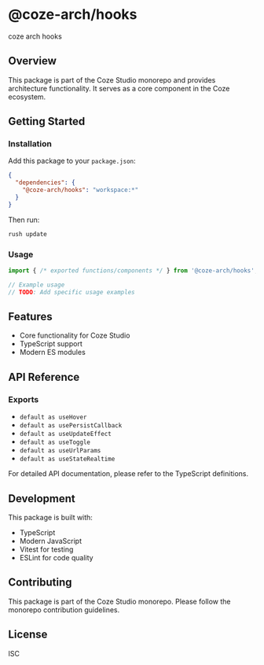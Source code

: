 # @coze-arch/hooks

coze arch hooks

## Overview

This package is part of the Coze Studio monorepo and provides architecture functionality. It serves as a core component in the Coze ecosystem.

## Getting Started

### Installation

Add this package to your `package.json`:

```json
{
  "dependencies": {
    "@coze-arch/hooks": "workspace:*"
  }
}
```

Then run:

```bash
rush update
```

### Usage

```typescript
import { /* exported functions/components */ } from '@coze-arch/hooks';

// Example usage
// TODO: Add specific usage examples
```

## Features

- Core functionality for Coze Studio
- TypeScript support
- Modern ES modules

## API Reference

### Exports

- `default as useHover`
- `default as usePersistCallback`
- `default as useUpdateEffect`
- `default as useToggle`
- `default as useUrlParams`
- `default as useStateRealtime`


For detailed API documentation, please refer to the TypeScript definitions.

## Development

This package is built with:

- TypeScript
- Modern JavaScript
- Vitest for testing
- ESLint for code quality

## Contributing

This package is part of the Coze Studio monorepo. Please follow the monorepo contribution guidelines.

## License

ISC
